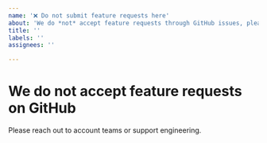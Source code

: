 ```yaml
---
name: '❌ Do not submit feature requests here'
about: 'We do *not* accept feature requests through GitHub issues, please submit feature requests directly through your account teams or support engineering.'
title: ''
labels: ''
assignees: ''

---
```


# We do not accept feature requests on GitHub

Please reach out to account teams or support engineering.
